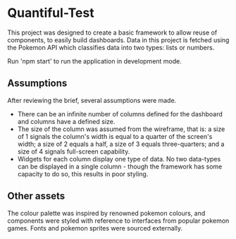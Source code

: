 # Quantiful-Test

This project was designed to create a basic framework to allow reuse of components, to easily build dashboards. Data in this project is fetched using the Pokemon API which classifies data into two types: lists or numbers. 

Run 'npm start' to run the application in development mode.

## Assumptions

After reviewing the brief, several assumptions were made.
- There can be an infinite number of columns defined for the dashboard and columns have a defined size.
- The size of the column was assumed from the wireframe, that is: a size of 1 signals the column's width is equal to a quarter of the screen's width; a size of 2 equals a half, a size of 3 equals three-quarters; and a size of 4 signals full-screen capability.
- Widgets for each column display one type of data. No two data-types can be displayed in a single column - though the framework has some capacity to do so, this results in poor styling.

## Other assets

The colour palette was inspired by renowned pokemon colours, and components were styled with reference to interfaces from popular pokemon games.
Fonts and pokemon sprites were sourced externally.
